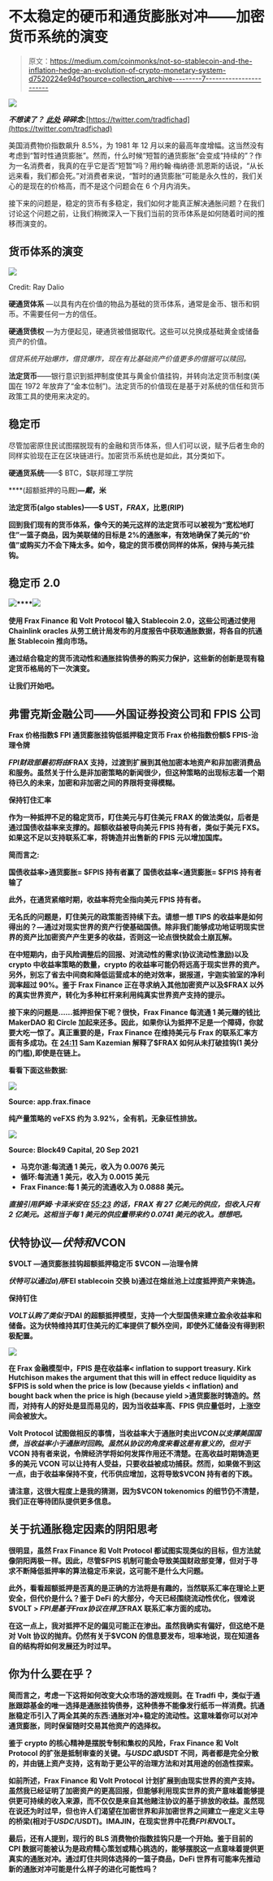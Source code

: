 # 不太稳定的硬币和通货膨胀对冲——加密货币系统的演变

> 原文：<https://medium.com/coinmonks/not-so-stablecoin-and-the-inflation-hedge-an-evolution-of-crypto-monetary-system-d7520224e94d?source=collection_archive---------7----------------------->

![](img/3fa50dc405f138168df67ba5956c196c.png)

***不想读了？*** [***此处***](https://twitter.com/tradfichad/status/1521795952868163585?s=20&t=RRyrw81fehkdfPKRW5h8aA) ***碎碎念:***[https://twitter.com/tradfichad](https://twitter.com/tradfichad)

美国消费物价指数飙升 8.5%，为 1981 年 12 月以来的最高年度增幅。这当然没有考虑到“暂时性通货膨胀”。然而，什么时候“短暂的通货膨胀”会变成“持续的”？作为一名消费者，我真的在乎它是否“短暂”吗？用约翰·梅纳德·凯恩斯的话说，“从长远来看，我们都会死。”对消费者来说，“暂时的通货膨胀”可能是永久性的，我们关心的是现在的价格高，而不是这个问题会在 6 个月内消失。

接下来的问题是，稳定的货币有多稳定，我们如何才能真正解决通胀问题？在我们讨论这个问题之前，让我们稍微深入一下我们当前的货币体系是如何随着时间的推移而演变的。

## 货币体系的演变

![](img/5b559aadd0d734a37c27cfc9d78fadc1.png)

Credit: Ray Dalio

**硬通货体系** —以具有内在价值的物品为基础的货币体系，通常是金币、银币和铜币。不需要任何一方的信任。

**硬通货债权** —为方便起见，硬通货被借据取代。这些可以兑换成基础黄金或储备资产的价值。

*信贷系统开始爆炸，借贷爆炸，现在有比基础资产价值更多的借据可以赎回。*

**法定货币**——银行意识到抵押制度使其与黄金价值挂钩，并转向法定货币制度(美国在 1972 年放弃了“金本位制”)。法定货币的价值现在是基于对系统的信任和货币政策工具的使用来决定的。

## 稳定币

尽管加密原住民试图摆脱现有的金融和货币体系，但人们可以说，赋予后者生命的同样实验现在正在区块链进行。加密货币系统也是如此，其分类如下。

**硬通货系统**——$ BTC，$联邦理工学院

****(超额抵押的马厩)**—$戴，$米**

**法定货币(algo stables)——$ UST，$FRAX，$比恩(RIP)**

**回到我们现有的货币体系，像今天的美元这样的法定货币可以被视为“宽松地盯住”一篮子商品，因为美联储的目标是 2%的通胀率，有效地确保了美元的“价值”或购买力不会下降太多。如今，稳定的货币模仿同样的体系，保持与美元挂钩。**

## **稳定币 2.0**

**![](img/037cba6b90cda621d3dd4e1036f301d3.png)****![](img/0248c6e2d7dd1cbb28111f7b151a8f3d.png)**

**使用 Frax Finance 和 Volt Protocol 输入 Stablecoin 2.0，这些公司通过使用 Chainlink oracles 从劳工统计局发布的月度报告中获取通胀数据，将各自的抗通胀 Stablecoin 推向市场。**

**通过结合稳定的货币流动性和通胀挂钩债券的购买力保护，这些新的创新是现有稳定货币格局的下一次演变。**

**让我们开始吧。**

## **弗雷克斯金融公司——外国证券投资公司和 FPIS 公司**

**Frax 价格指数$ FPI 通货膨胀挂钩低抵押稳定货币
Frax 价格指数份额$ FPIS-治理令牌**

**$FPI 财政部最初将由$FRAX 支持，过渡到扩展到其他加密本地资产和非加密消费品和服务。虽然关于什么是非加密策略的新闻很少，但这种策略的出现标志着一个期待已久的未来，加密和非加密之间的界限将变得模糊。**

****保持钉住汇率****

**作为一种抵押不足的稳定货币，盯住美元与盯住美元 FRAX 的做法类似，后者是通过国债收益率来支撑的。超额收益被导向美元 FPIS 持有者，类似于美元 FXS。如果这不足以支持联系汇率，将铸造并出售新的 FPIS 元以增加国库。**

**简而言之:**

**国债收益率>通货膨胀= $FPIS 持有者赢了
国债收益率<通货膨胀= $FPIS 持有者输了**

**此外，在通货紧缩时期，收益率将完全指向美元 FPIS 持有者。**

**无名氏的问题是，盯住美元的政策能否持续下去。请想一想 TIPS 的收益率是如何得出的？—通过对现实世界的资产行使基础国债。除非我们能够成功地证明现实世界的资产比加密资产产生更多的收益，否则这一论点很快就会土崩瓦解。**

**在中短期内，由于风险调整后的回报、对流动性的需求(协议流动性激励)以及 crypto 中收益率策略的数量，crypto 的收益率可能仍将远高于现实世界的资产。另外，别忘了省去中间商和降低运营成本的绝对效率，据报道，宇迦实验室的净利润率超过 90%。鉴于 Frax Finance 正在寻求纳入其他加密资产以及$FRAX 以外的真实世界资产，转化为多种杠杆来利用纯真实世界资产支持的提示。**

**接下来的问题是……抵押担保下呢？很快，Frax Finance 每流通 1 美元赚的钱比 MakerDAO 和 Circle 加起来还多。因此，如果你认为抵押不足是一个障碍，你就要大吃一惊了。真正重要的是，Frax Finance 在维持美元与 Frax 的联系汇率方面有多成功。在 [24:11](https://www.youtube.com/watch?v=w5_91cCWFEQ) Sam Kazemian 解释了$FRAX 如何从未打破挂钩(1 美分的门槛),即使是在链上。**

**看看下面这些数据:**

**![](img/d2c39f806ebc66f4f45b2ed79a26874f.png)**

**Source: app.frax.finace**

**纯产量策略的 veFXS 约为 3.92%，全有机，无象征性排放。**

**![](img/3cfd1575b73a4ac1705200c638ab1e33.png)**

**Source: Block49 Capital, 20 Sep 2021**

*   **马克尔道:每流通 1 美元，收入为 0.0076 美元**
*   **循环:每流通 1 美元，收入为 0.0015 美元**
*   ****Frax Finance:每 1 美元的流通收入为 0.0888 美元。****

***直接引用萨姆·卡泽米安在* [*55:23*](https://www.youtube.com/watch?v=w5_91cCWFEQ) *的话，FRAX 有 27 亿美元的供应，但收入只有 2 亿美元。这相当于每 1 美元的供应量带来约 0.0741 美元的收入。想想吧。***

## **伏特协议—$伏特和$VCON**

**$VOLT —通货膨胀挂钩超额抵押稳定币
$VCON —治理令牌**

**$伏特可以通过 a)用$FEI stablecoin 交换 b)通过在熔丝池上过度抵押资产来铸造。**

****保持钉住****

**$VOLT 认购了类似于$DAI 的超额抵押模型，支持一个大型国债来建立盈余收益率和储备。这为伏特维持其盯住美元的汇率提供了额外空间，即使外汇储备没有得到积极配置。**

**![](img/6ac29ed1f39dd29e69051fcbf0928b33.png)**

**在 Frax 金融模型中，FPIS 是在收益率< inflation to support treasury. Kirk Hutchison makes the argument that this will in effect reduce liquidity as $FPIS is sold when the price is low (because yields < inflation) and bought back when the price is high (because yield >通货膨胀时铸造的。然而，对持有人的好处是显而易见的，因为当收益率高、FPIS 供应量低时，上涨空间会被放大。**

**Volt Protocol 试图做相反的事情，当收益率大于通胀时卖出$VCON 以支撑美国国债，当收益率小于通胀时回购。虽然从协议的角度来看这是有意义的，但对于$VCON 持有者来说，令牌经济学将如何发挥作用还不清楚。在高收益时期铸造更多的美元 VCON 可以让持有人受益，只要收益被成功捕获。然而，如果做不到这一点，由于收益率保持不变，代币供应增加，这将导致$VCON 持有者的下跌。**

**请注意，这很大程度上是我的猜测，因为$VCON tokenomics 的细节仍不清楚，我们正在等待团队提供更多信息。**

## **关于抗通胀稳定因素的阴阳思考**

**很明显，虽然 Frax Finance 和 Volt Protocol 都试图实现类似的目标，但方法就像阴阳两极一样。因此，尽管$FPIS 机制可能会导致美国财政部变薄，但对于寻求不断降低抵押率的算法稳定币来说，这可能不是什么大问题。**

**此外，看看超额抵押是否真的是正确的方法将是有趣的，当然联系汇率在理论上更安全，但代价是什么？鉴于 DeFi 的大部分，今天已经围绕流动性优化，很难说$VOLT > $FPI 是基于 Frax 协议在捍卫$FRAX 联系汇率方面的成功。**

**在这一点上，我对抵押不足的偏见可能正在渗出。虽然我确实有偏好，但这绝不是对 Volt 协议的抛弃。仍然有关于$VCON 的信息要发布，坦率地说，现在知道各自的结构将如何发展还为时过早。**

## **你为什么要在乎？**

**简而言之，考虑一下这将如何改变大众市场的游戏规则。在 Tradfi 中，类似于通胀跟踪基金的唯一选择是通胀挂钩债券，这种债券不能像发行纸币一样消费。抗通胀稳定币引入了两全其美的东西:通胀对冲+稳定的流动性。这意味着你可以对冲通货膨胀，同时保留随时交易其他资产的选择权。**

**鉴于 crypto 的核心精神是摆脱专制和集权的风险，Frax Finance 和 Volt Protocol 的扩张是抵制审查的关键。与$USDC 或$USDT 不同，两者都是完全分散的，并由链上资产支持，这有助于更公平的治理方法和对其用途的创造性探索。**

**如前所述，Frax Finance 和 Volt Protocol 计划扩展到由现实世界的资产支持。虽然我已经证明了加密资产的更高回报，但能够利用现实世界的资产意味着能够提供更可持续的收入来源，而不仅仅是来自其他赌注协议的基于排放的收益。虽然现在说还为时过早，但也许人们渴望在加密世界和非加密世界之间建立一座定义主导的桥梁(相对于$USDC/$USDT)。IMAJIN，在现实世界中花费$FPI 和$VOLT。**

**最后，还有人提到，现行的 BLS 消费物价指数挂钩只是一个开始。鉴于目前的 CPI 数据可能被认为是政府精心策划或精心挑选的，能够摆脱这一点意味着提供更真实的通胀对冲。通过盯住共同体选择的一篮子商品，DeFi 世界有可能率先推动新的通胀对冲可能是什么样子的进化可能性吗？**